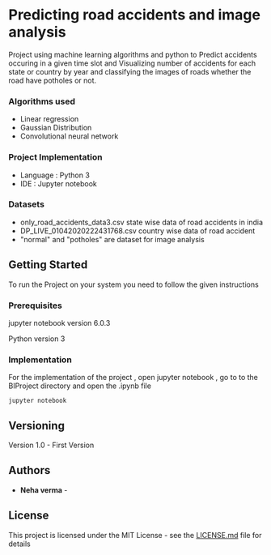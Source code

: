 # Predicting road accidents and image analysis
Project using machine learning algorithms and python to Predict accidents occuring in a given time slot and Visualizing number of accidents for each state or country by year and classifying the images of roads whether the road have potholes or not.

### Algorithms used 

* Linear regression 
* Gaussian Distribution
* Convolutional neural network


 ### Project Implementation 
 
 * Language : Python 3
 * IDE : Jupyter notebook
 
 ### Datasets 
 
 * only_road_accidents_data3.csv  state wise data of road accidents in india 
 * DP_LIVE_01042020222431768.csv  country wise data of road accident
 * "normal" and "potholes" are dataset for image analysis
 


## Getting Started
To run the Project on your system you need to follow the given instructions 

### Prerequisites

jupyter notebook version 6.0.3

Python version 3

### Implementation


For the implementation of the project , open jupyter notebook , go to to the BIProject directory and open the .ipynb file

```
jupyter notebook
```


## Versioning

Version 1.0 - First Version

## Authors

* **Neha verma** - 

## License

This project is licensed under the MIT License - see the [LICENSE.md](LICENSE.md) file for details
